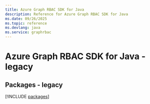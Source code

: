 ```yaml
---
title: Azure Graph RBAC SDK for Java
description: Reference for Azure Graph RBAC SDK for Java
ms.date: 09/26/2025
ms.topic: reference
ms.devlang: java
ms.service: graphrbac
---
```

# Azure Graph RBAC SDK for Java - legacy
## Packages - legacy
[!INCLUDE [packages](graph-rbac-index.md)]